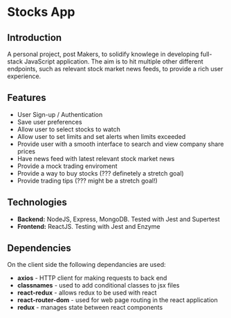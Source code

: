 # Stocks App

## Introduction

A personal project, post Makers, to solidify knowlege in developing full-stack JavaScript application. The aim is to hit multiple other different endpoints, such as relevant stock market news feeds, to provide a rich user experience.

## Features

- User Sign-up / Authentication
- Save user preferences
- Allow user to select stocks to watch
- Allow user to set limits and set alerts when limits exceeded
- Provide user with a smooth interface to search and view company share prices
- Have news feed with latest relevant stock market news
- Provide a mock trading enviroment
- Provide a way to buy stocks (??? definetely a stretch goal)
- Provide trading tips (??? might be a stretch goal!)

## Technologies

- **Backend:** NodeJS, Express, MongoDB. Tested with Jest and Supertest
- **Frontend:** ReactJS. Testing with Jest and Enzyme


## Dependencies

On the client side the following dependancies are used:

- **axios** - HTTP client for making requests to back end
- **classnames** - used to add conditional classes to jsx files
- **react-redux** - allows redux to be used with react
- **react-router-dom** - used for web page routing in the react application
- **redux** - manages state between react components


